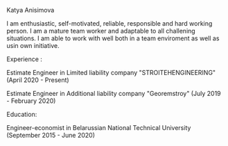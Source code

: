 Katya Anisimova 

I am enthusiastic, self-motivated, reliable, responsible and hard working person. I am a mature team worker and adaptable to all challening situations. I am able to work with well both in a team enviroment as well as usin own initiative. 

Experience :

Estimate Engineer in Limited liability company "STROITEНENGINEERING"  (April 2020 - Present)

Estimate Engineer in Additional liability company "Georemstroy"  (July 2019 - February 2020)

Education:

Engineer-economist in Belarussian National Technical University (September 2015 - June 2020)
